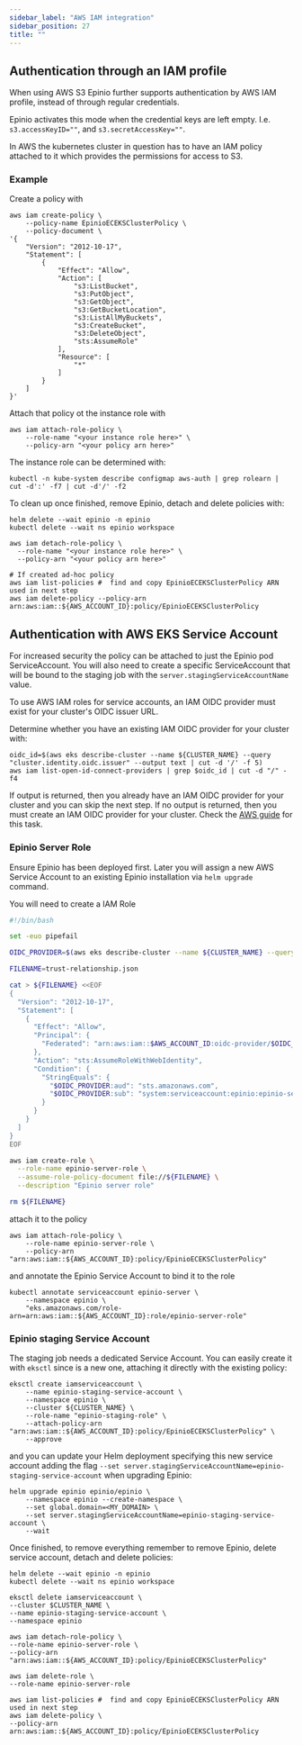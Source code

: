 ```yaml
---
sidebar_label: "AWS IAM integration"
sidebar_position: 27
title: ""
---
```


## Authentication through an IAM profile

When using AWS S3 Epinio further supports authentication by AWS IAM profile, instead of through regular credentials.

Epinio activates this mode when the credential keys are left empty. I.e. `s3.accessKeyID=""`, and `s3.secretAccessKey=""`.

In AWS the kubernetes cluster in question has to have an IAM policy attached to it which provides the permissions for access to S3.

### Example

Create a policy with

```
aws iam create-policy \
    --policy-name EpinioECEKSClusterPolicy \
    --policy-document \
'{
    "Version": "2012-10-17",
    "Statement": [
        {
            "Effect": "Allow",
            "Action": [
                "s3:ListBucket",
                "s3:PutObject",
                "s3:GetObject",
                "s3:GetBucketLocation",
                "s3:ListAllMyBuckets",
                "s3:CreateBucket",
                "s3:DeleteObject",
                "sts:AssumeRole"
            ],
            "Resource": [
                "*"
            ]
        }
    ]
}'
```

Attach that policy ot the instance role with

```
aws iam attach-role-policy \
    --role-name "<your instance role here>" \
    --policy-arn "<your policy arn here>"
```

The instance role can be determined with:

```
kubectl -n kube-system describe configmap aws-auth | grep rolearn | cut -d':' -f7 | cut -d'/' -f2
```

To clean up once finished, remove Epinio, detach and delete policies with:

```
helm delete --wait epinio -n epinio 
kubectl delete --wait ns epinio workspace 
 
aws iam detach-role-policy \
  --role-name "<your instance role here>" \
  --policy-arn "<your policy arn here>"
 
# If created ad-hoc policy
aws iam list-policies #  find and copy EpinioECEKSClusterPolicy ARN used in next step
aws iam delete-policy --policy-arn arn:aws:iam::${AWS_ACCOUNT_ID}:policy/EpinioECEKSClusterPolicy

```

## Authentication with AWS EKS Service Account

For increased security the policy can be attached to just the Epinio pod ServiceAccount. You will also need to create a specific ServiceAccount that will be bound to the staging job with the `server.stagingServiceAccountName` value.

To use AWS IAM roles for service accounts, an IAM OIDC provider must exist for your cluster's OIDC issuer URL.  

Determine whether you have an existing IAM OIDC provider for your cluster with:

```
oidc_id=$(aws eks describe-cluster --name ${CLUSTER_NAME} --query "cluster.identity.oidc.issuer" --output text | cut -d '/' -f 5)
aws iam list-open-id-connect-providers | grep $oidc_id | cut -d "/" -f4
```

If output is returned, then you already have an IAM OIDC provider for your cluster and you can skip the next step. If no output is returned, then you must create an IAM OIDC provider for your cluster. Check the [AWS guide](https://docs.aws.amazon.com/eks/latest/userguide/enable-iam-roles-for-service-accounts.html) for this task.


### Epinio Server Role

Ensure Epinio has been deployed first. Later you will assign a new AWS Service Account to an existing Epinio installation via `helm upgrade` command.

You will need to create a IAM Role

```bash
#!/bin/bash

set -euo pipefail

OIDC_PROVIDER=$(aws eks describe-cluster --name ${CLUSTER_NAME} --query "cluster.identity.oidc.issuer" --output text | sed -e "s/^https:\/\///")

FILENAME=trust-relationship.json

cat > ${FILENAME} <<EOF
{
  "Version": "2012-10-17",
  "Statement": [
    {
      "Effect": "Allow",
      "Principal": {
        "Federated": "arn:aws:iam::$AWS_ACCOUNT_ID:oidc-provider/$OIDC_PROVIDER"
      },
      "Action": "sts:AssumeRoleWithWebIdentity",
      "Condition": {
        "StringEquals": {
          "$OIDC_PROVIDER:aud": "sts.amazonaws.com",
          "$OIDC_PROVIDER:sub": "system:serviceaccount:epinio:epinio-server"
        }
      }
    }
  ]
}
EOF

aws iam create-role \
  --role-name epinio-server-role \
  --assume-role-policy-document file://${FILENAME} \
  --description "Epinio server role"

rm ${FILENAME}
```

attach it to the policy

```
aws iam attach-role-policy \
    --role-name epinio-server-role \
    --policy-arn "arn:aws:iam::${AWS_ACCOUNT_ID}:policy/EpinioECEKSClusterPolicy"
```

and annotate the Epinio Service Account to bind it to the role

```
kubectl annotate serviceaccount epinio-server \
    --namespace epinio \
    "eks.amazonaws.com/role-arn=arn:aws:iam::${AWS_ACCOUNT_ID}:role/epinio-server-role"
```

### Epinio staging Service Account

The staging job needs a dedicated Service Account. You can easily create it with `eksctl` since is a new one, attaching it directly with the existing policy:

```
eksctl create iamserviceaccount \
    --name epinio-staging-service-account \
    --namespace epinio \
    --cluster ${CLUSTER_NAME} \
    --role-name "epinio-staging-role" \
    --attach-policy-arn "arn:aws:iam::${AWS_ACCOUNT_ID}:policy/EpinioECEKSClusterPolicy" \
    --approve
```

and you can update your Helm deployment specifying this new service account adding the flag `--set server.stagingServiceAccountName=epinio-staging-service-account` when upgrading Epinio:

```
helm upgrade epinio epinio/epinio \
    --namespace epinio --create-namespace \
    --set global.domain=<MY_DOMAIN> \
    --set server.stagingServiceAccountName=epinio-staging-service-account \
    --wait
```

Once finished, to remove everything remember to remove Epinio, delete service account, detach and delete policies:

```
helm delete --wait epinio -n epinio
kubectl delete --wait ns epinio workspace
 
eksctl delete iamserviceaccount \
--cluster $CLUSTER_NAME \
--name epinio-staging-service-account \
--namespace epinio
 
aws iam detach-role-policy \
--role-name epinio-server-role \
--policy-arn "arn:aws:iam::${AWS_ACCOUNT_ID}:policy/EpinioECEKSClusterPolicy"

aws iam delete-role \
--role-name epinio-server-role

aws iam list-policies #  find and copy EpinioECEKSClusterPolicy ARN used in next step
aws iam delete-policy \
--policy-arn arn:aws:iam::${AWS_ACCOUNT_ID}:policy/EpinioECEKSClusterPolicy
```
